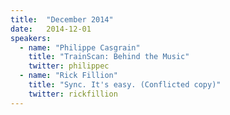```yaml
---
title:  "December 2014"
date:   2014-12-01
speakers:
  - name: "Philippe Casgrain"
    title: "TrainScan: Behind the Music"
    twitter: philippec
  - name: "Rick Fillion"
    title: "Sync. It's easy. (Conflicted copy)"
    twitter: rickfillion
---
```

